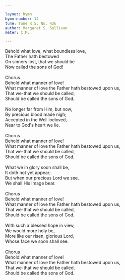 ```yaml
---

layout: hymn
hymn-number: 14
tune: Tune R.S. No. 436
author: Margaret S. Sullivan
meter: C.M.

---
```

Behold what love, what boundless love,<br>The Father hath bestowed<br>On sinners lost, that we should be<br>Now called the sons of God!<br><br>Chorus<br>Behold what manner of love!<br>What manner of love the Father hath bestowed upon us,<br>That we-that we should be called,<br>Should be called the sons of God.<br><br>No longer far from Him, but now,<br>By precious blood made nigh;<br>Accepted in the Well-beloved,<br>Near to God's heart we lie.<br><br>Chorus<br>Behold what manner of love!<br>What manner of love the Father hath bestowed upon us,<br>That we-that we should be called,<br>Should be called the sons of God.<br><br>What we in glory soon shall be,<br>It doth not yet appear;<br>But when our precious Lord we see,<br>We shall His image bear.<br><br>Chorus<br>Behold what manner of love!<br>What manner of love the Father hath bestowed upon us,<br>That we-that we should be called,<br>Should be called the sons of God.<br><br>With such a blessed hope in view,<br>We would more holy be,<br>More like our risen, glorious Lord,<br>Whose face we soon shall see.<br><br>Chorus<br>Behold what manner of love!<br>What manner of love the Father hath bestowed upon us,<br>That we-that we should be called,<br>Should be called the sons of God.<br><br><br>
